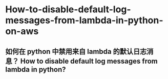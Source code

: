 # How-to-disable-default-log-messages-from-lambda-in-python-on-aws
## 如何在 python 中禁用来自 lambda 的默认日志消息？  How to disable default log messages from lambda in python?
